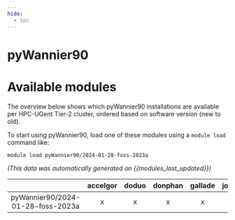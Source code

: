 ```yaml
---
hide:
  - toc
---
```


pyWannier90
===========

# Available modules


The overview below shows which pyWannier90 installations are available per HPC-UGent Tier-2 cluster, ordered based on software version (new to old).

To start using pyWannier90, load one of these modules using a `module load` command like:

```shell
module load pyWannier90/2024-01-28-foss-2023a
```

*(This data was automatically generated on {{modules_last_updated}})*

| |accelgor|doduo|donphan|gallade|joltik|litleo|shinx|
| :---: | :---: | :---: | :---: | :---: | :---: | :---: | :---: |
|pyWannier90/2024-01-28-foss-2023a|x|x|x|x|x|x|x|

